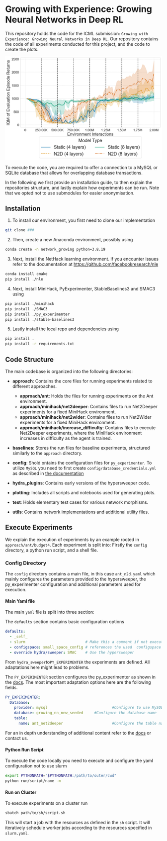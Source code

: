 # Growing with Experience: Growing Neural Networks in Deep RL
This repository holds the code for the ICML submission: `Growing with Experience: Growing Neural Networks in Deep RL`. Our repository contains the code of all experiments conducted for this project, and the code to create the plots.

![Results on the Ant environment as shown in the paper](plotting/ant/net2deeper/both_in_one.png)

To execute the code, you are required to offer a connection to a MySQL or SQLite database that allows for overlapping database transactions. 

In the following we first provide an installation guide, to then explain the repositories structure, and lastly explain how experiments can be run. Note that we opted not to use submodules for easier anonymisation.

## Installation
1. To install our environment, you first need to clone our implementation
```bash
git clone ###
```
2. Then, create a new Anaconda environment, possibly using
```bash
conda create -n network_growing python=3.8.19
```
3. Next, install the NetHack learning environment. If you encounter issues refer to the documentation at https://github.com/facebookresearch/nle
```bash
conda install cmake
pip install ./nle
```

4. Next, install MiniHack, PyExperimenter, StableBaselines3 and SMAC3 using 
```bash
pip install ./minihack
pip install ./SMAC3
pip install ./py_experimenter
pip install ./stable-baselines3
```

5. Lastly install the local repo and dependencies using
```bash
pip install .
pip install -r requirements.txt
```

## Code Structure

The main codebase is organized into the following directories:

- **approach**: Contains the core files for running experiments related to different approaches.
    - **approach/ant**: Holds the files for running experiments on the Ant environment.
    - **approach/minihack/net2deeper**: Contains files to run Net2Deeper experiments for a fixed MiniHack environment.
    - **approach/minihack/net2wider**: Contains files to run Net2Wider experiments for a fixed MiniHack environment.
    - **approach/minihack/increase_difficulty**: Contains files to execute Net2Deeper experiments, where the MiniHack environment increases in difficulty as the agent is trained.
    
- **baselines**: Stores the run files for baseline experiments, structured similarly to the `approach` directory.

- **config**: Shold ontains the configuration files for `py_experimenter`. To utilize `MySQL` you need to first create `config/database_credentials.yml` as described in [the documentation](https://###.github.io/py_experimenter/usage/experiment_configuration_file.html)

- **hydra_plugins**: Contains early versions of the hypersweeper code.

- **plotting**: Includes all scripts and notebooks used for generating plots.

- **test**: Holds elementary test cases for various network morphisms.

- **utils**: Contains network implementations and additional utility files.

## Execute Experiments 
We explain the execution of experiments by an example rooted in `approach/ant/budget4`. Each experiment is split into: Firstly the `config` directory, a python run script, and a shell file.

### Config Directory
The `config` directory contains a main file, in this case `ant_n2d.yaml` which mainly configures the parameters provided to the hypersweeper, the py_experimenter configuration and additional parameters used for execution. 

#### Main Yaml file
The main `yaml` file is split into three section: 

The `defaults` section contains basic configuration options
```yaml
defaults:
  - _self_
  - slurm                           # Make this a comment if not executing on a slurm cluster
  - configspace: small_space_config # references the used  configspace in configspace/small_space_config
  - override hydra/sweeper: SMAC    # Use the hypersweeper
```

From `hydra_sweeper`to`PY_EXPERIMENTER` the experiments are defined. All adaptations here might lead to problems.

The `PY_EXPERIMENTER` section configures the py_experimenter as shown in the [docs](https://###.github.io/py_experimenter/usage/experiment_configuration_file.html#). The most important adaptation options here are the following fields.
```yaml
PY_EXPERIMENTER: 
  Database:
    provider: mysql                             #Configure to use MySQL or SQLite
    database: growing_nn_new_seeded     #Configure the database name
    table:
      name: ant_net2deeper                      #Configure the table name
```
For an in depth understanding of additional content refer to the [docs](https://###.github.io/py_experimenter/usage/experiment_configuration_file.html#) or contact us.

#### Python Run Script
To execute the code locally you need to execute and configure the yaml configuration not to use slurm
```bash
export PYTHONPATH="$PYTHONPATH:/path/to/outer/cwd"
python run/script/name -m
```

#### Run on Cluster
To execute experiments on a cluster run
```bash
sbatch path/to/sh/script.sh
```
This will start a job with the resources as defined in the `sh` script. It will iteratively schedule worker jobs according to the resources specified in `slurm.yaml`.